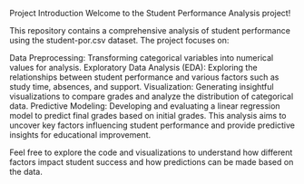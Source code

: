 Project Introduction
Welcome to the Student Performance Analysis project!

This repository contains a comprehensive analysis of student performance using the student-por.csv dataset. The project focuses on:

Data Preprocessing: Transforming categorical variables into numerical values for analysis.
Exploratory Data Analysis (EDA): Exploring the relationships between student performance and various factors such as study time, absences, and support.
Visualization: Generating insightful visualizations to compare grades and analyze the distribution of categorical data.
Predictive Modeling: Developing and evaluating a linear regression model to predict final grades based on initial grades.
This analysis aims to uncover key factors influencing student performance and provide predictive insights for educational improvement.

Feel free to explore the code and visualizations to understand how different factors impact student success and how predictions can be made based on the data.
